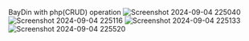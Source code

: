 BayDin with php(CRUD) operation
![Screenshot 2024-09-04 225040](https://github.com/user-attachments/assets/fdc763ae-a115-4c11-b360-e0f7c1101f0c)
![Screenshot 2024-09-04 225116](https://github.com/user-attachments/assets/d190c03f-1113-49c4-98f8-ce016cd81c93)
![Screenshot 2024-09-04 225133](https://github.com/user-attachments/assets/0d9b0afb-3b58-4f9f-ad91-c077aa5f51e9)
![Screenshot 2024-09-04 225520](https://github.com/user-attachments/assets/bbf036e2-e2df-4159-8573-e250589f51c7)
